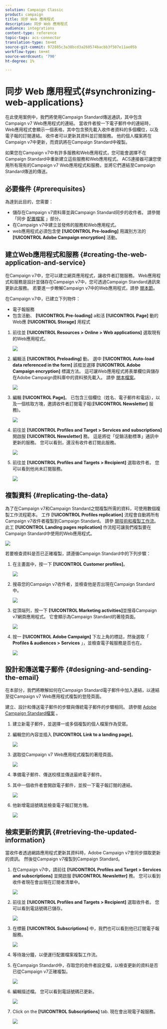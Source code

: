 ```yaml
---
solution: Campaign Classic
product: campaign
title: 同步 Web 應用程式
description: 同步 Web 應用程式
audience: integrations
content-type: reference
topic-tags: acs-connector
translation-type: tm+mt
source-git-commit: 972885c3a38bcd3a260574bacbb3f507e11ae05b
workflow-type: tm+mt
source-wordcount: '790'
ht-degree: 1%

---
```



# 同步 Web 應用程式{#synchronizing-web-applications}

在此使用案例中，我們將使用Campaign Standard傳送通訊，其中包含Campaign v7 Web應用程式的連結。 當收件者按一下電子郵件中的連結時，Web應用程式會顯示一個表格，其中包含預先載入收件者資料的多個欄位，以及電子報的訂閱連結。 收件者可以更新其資料並訂閱服務。 他的個人檔案將在Campaign v7中更新，而資訊將在Campaign Standard中複製。

如果您在Campaign v7中有許多服務和Web應用程式，您可能會選擇不在Campaign Standard中重新建立這些服務和Web應用程式。 ACS連接器可讓您使用所有現有的Campaign v7 Web應用程式和服務，並將它們連結至Campaign Standard傳送的傳送。

## 必要條件 {#prerequisites}

為達到此目的，您需要：

* 儲存在Campaign v7資料庫並與Campaign Standard同步的收件者。 請參閱「同步 [配置檔案](../../integrations/using/synchronizing-profiles.md) 」部分。
* 在Campaign v7中建立並發佈的服務和Web應用程式。
* web應用程式必須包含使 **[!UICONTROL Pre-loading]** 用識別方法的 **[!UICONTROL Adobe Campaign encryption]** 活動。

## 建立Web應用程式和服務 {#creating-the-web-application-and-service}

在Campaign v7中，您可以建立網頁應用程式，讓收件者訂閱服務。 Web應用程式和服務是設計並儲存在Campaign v7中，您可透過Campaign Standard通訊來更新此服務。 若要進一步瞭解Campaign v7中的Web應用程式，請參 [閱本節](../../web/using/adding-fields-to-a-web-form.md#subscription-checkboxes)。

在Campaign v7中，已建立下列物件：

* 電子報服務
* 包含活動、 **[!UICONTROL Pre-loading]** a和活 **[!UICONTROL Page]** 動的Web應 **[!UICONTROL Storage]** 用程式

1. 前往並 **[!UICONTROL Resources > Online > Web applications]** 選取現有的Web應用程式。

   ![](assets/acs_connect_lp_2.png)

1. 編輯活 **[!UICONTROL Preloading]** 動。 選中 **[!UICONTROL Auto-load data referenced in the form]** 該框並選擇 **[!UICONTROL Adobe Campaign encryption]** 標識方法。 這可讓Web應用程式將表單欄位與儲存在Adobe Campaign資料庫中的資料預先載入。 請參 [閱本檔案](../../web/using/publishing-a-web-form.md#pre-loading-the-form-data)。

   ![](assets/acs_connect_lp_4.png)

1. 編輯 **[!UICONTROL Page]**。 已包含三個欄位（姓名、電子郵件和電話），以及一個核取方塊，邀請收件者訂閱電子報(**[!UICONTROL Newsletter]** 服務)。

   ![](assets/acs_connect_lp_3.png)

1. 前往並 **[!UICONTROL Profiles and Target > Services and subscriptions]** 開啟服 **[!UICONTROL Newsletter]** 務。 這是將從「促銷活動標準」通訊中更新的服務。 您可以看到，還沒有收件者訂閱此服務。

   ![](assets/acs_connect_lp_5.png)

1. 前往並 **[!UICONTROL Profiles and Targets > Recipient]** 選取收件者。 您可以看到他尚未訂閱服務。

   ![](assets/acs_connect_lp_6.png)

## 複製資料 {#replicating-the-data}

為了在Campaign v7和Campaign Standard之間複製所需的資料，可使用數個複製工作流程範本。 工作 **[!UICONTROL Profiles replication]** 流程會自動將所有Campaign v7收件者複製到Campaign Standard。 請參 [閱技術和複製工作流](../../integrations/using/acs-connector-principles-and-data-cycle.md#technical-and-replication-workflows)。 此工 **[!UICONTROL Landing pages replication]** 作流程可讓我們複製要在Campaign Standard中使用的Web應用程式。

![](assets/acs_connect_lp_1.png)

若要檢查資料是否已正確複製，請遵循Campaign Standard中的下列步驟：

1. 在主畫面中，按一下 **[!UICONTROL Customer profiles]**。

   ![](assets/acs_connect_lp_7.png)

1. 搜尋您的Campaign v7收件者，並檢查他是否出現在Campaign Standard中。

   ![](assets/acs_connect_lp_8.png)

1. 從頂端列，按一下 **[!UICONTROL Marketing activities]**&#x200B;並搜尋Campaign v7網頁應用程式。 它會顯示為Campaign Standard的著陸頁面。

   ![](assets/acs_connect_lp_9.png)

1. 按一 **[!UICONTROL Adobe Campaign]** 下左上角的標誌，然後選取「 **Profiles &amp; audiences > Services** 」，並檢查電子報服務是否也在。

   ![](assets/acs_connect_lp_10.png)

## 設計和傳送電子郵件 {#designing-and-sending-the-email}

在本部分，我們將瞭解如何在Campaign Standard電子郵件中加入連結，以連結至從Campaign v7 Web應用程式複製的登陸頁面。

建立、設計和傳送電子郵件的步驟與傳統電子郵件的步驟相同。 請參閱 [Adobe Campaign Standard檔案](https://helpx.adobe.com/support/campaign/standard.html) 。

1. 建立新電子郵件，並選擇一或多個複製的個人檔案作為受眾。
1. 編輯您的內容並插入 **[!UICONTROL Link to a landing page]**。

   ![](assets/acs_connect_lp_12.png)

1. 選取從Campaign v7 Web應用程式複製的著陸頁面。

   ![](assets/acs_connect_lp_13.png)

1. 準備電子郵件、傳送校樣並傳送最終電子郵件。
1. 其中一個收件者會開啟電子郵件，並按一下電子報訂閱的連結。

   ![](assets/acs_connect_lp_14.png)

1. 他新增電話號碼並檢查電子報訂閱方塊。

   ![](assets/acs_connect_lp_15.png)

## 檢索更新的資訊 {#retrieving-the-updated-information}

當收件者透過網路應用程式更新其資料時，Adobe Campaign v7會同步擷取更新的資訊。 然後從Campaign v7複製到Campaign Standard。

1. 在Campaign v7中，請前往 **[!UICONTROL Profiles and Target > Services and subscriptions]** 並開啟服 **[!UICONTROL Newsletter]** 務。 您可以看到收件者現在會出現在訂閱者清單中。

   ![](assets/acs_connect_lp_16.png)

1. 前往並 **[!UICONTROL Profiles and Targets > Recipient]** 選取收件者。 您可以看到電話號碼已儲存。

   ![](assets/acs_connect_lp_17.png)

1. 在標籤 **[!UICONTROL Subscriptions]** 中，我們也可以看到他已訂閱電子報服務。

   ![](assets/acs_connect_lp_18.png)

1. 等待幾分鐘，以便運行配置檔案複製工作流。
1. 在Campaign Standard中，存取您的收件者設定檔，以檢查更新的資料是否已從Campaign v7正確複製。

   ![](assets/acs_connect_lp_19.png)

1. 編輯描述檔。 您可以看到電話號碼已更新。

   ![](assets/acs_connect_lp_20.png)

1. Click on the **[!UICONTROL Subscriptions]** tab. 現在會出現電子報服務。

   ![](assets/acs_connect_lp_21.png)

